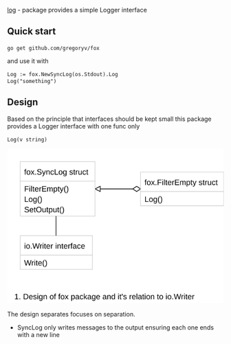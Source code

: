 [log](https://godoc.org/github.com/gregoryv/log) - package provides a simple Logger interface

## Quick start

    go get github.com/gregoryv/fox

and use it with

    Log := fox.NewSyncLog(os.Stdout).Log
	Log("something")

## Design

Based on the principle that interfaces should be kept small this package
provides a Logger interface with one func only

    Log(v string)

![design overview](doc/design_overview.svg)

The design separates focuses on separation.

- SyncLog only writes messages to the output ensuring each one ends with a new line
